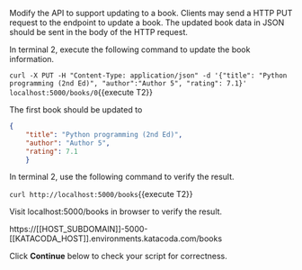 
Modify the API to support updating to a book.
Clients may send a HTTP PUT request to the endpoint to update a book. 
The updated book data in JSON should be sent in the body of the HTTP request.


In terminal 2, execute the following command to update the book information.

`curl -X PUT -H "Content-Type: application/json" -d '{"title": "Python programming (2nd Ed)", "author":"Author 5", "rating": 7.1}' localhost:5000/books/0`{{execute T2}}

The first book should be updated to
```json
{
	"title": "Python programming (2nd Ed)", 
	"author": "Author 5", 
	"rating": 7.1
	}
```

In terminal 2, use the following command to verify the result.

`curl http://localhost:5000/books`{{execute T2}}


Visit localhost:5000/books in browser to verify the result.

https://[[HOST_SUBDOMAIN]]-5000-[[KATACODA_HOST]].environments.katacoda.com/books 
	
Click **Continue** below to check your script for correctness.

